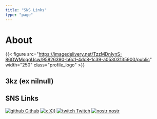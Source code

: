 ```yaml
---
title: "SNS Links"
type: "page"
---
```

# About
{{< figure src="https://imagedelivery.net/TzzMDnIynS-86GWMogqUcw/95826390-b6c1-4dc8-1c39-a05303135900/public" width="250" class="profile_logo" >}}
## 3kz (ex nilnull)

## SNS Links
[![github](/images/sqkuare-github.svg) Github](https://github.com/nilnu1l)
[![x](/images/square-x-twitter.svg) X))](https://twitter.com/3kz_z5ol)
[![twitch](/images/twitch.svg) Twitch](https://www.twitch.tv/3kz_z5ol)
[![nostr](/images/server-solid.svg) nostr](https://nostr.com/npub132sk7jvvz99k56m8m3zyykkqcrl820dgq8zlvfdq20fnrc2kjr5s3zfq3c)